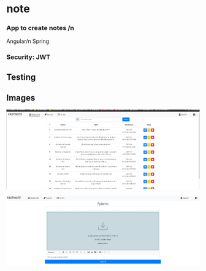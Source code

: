 # note

### App to create notes /n
Angular/n
Spring

### Security: JWT

## Testing


## Images
![alt text](https://github.com/PiraMIID/note/blob/before_jwt/img.png?raw=true)

![alt text](https://github.com/PiraMIID/note/blob/before_jwt/img_1.png?raw=true)

